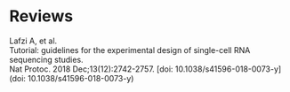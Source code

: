 # Reviews
Lafzi A, et al.   
Tutorial: guidelines for the experimental design of single-cell RNA sequencing studies.   
Nat Protoc. 2018 Dec;13(12):2742-2757. [doi: 10.1038/s41596-018-0073-y](doi: 10.1038/s41596-018-0073-y)   

